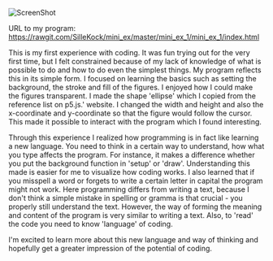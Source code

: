 ![ScreenShot](https://github.com/SilleKock/mini_ex/blob/master/mini_ex_1/Sk%C3%A6rmbillede%202018-02-09%20kl.%2010.47.27.png)

URL to my program:
https://rawgit.com/SilleKock/mini_ex/master/mini_ex_1/mini_ex_1/index.html

This is my first experience with coding. It was fun trying out for the very first time, but I felt constrained because of my lack of knowledge of what is possible to do and how to do even the simplest things. My program reflects this in its simple form. I focused on learning the basics such as setting the background, the stroke and fill of the figures. I enjoyed how I could make the figures transparent. I made the shape 'ellipse' which I copied from the reference list on p5.js.' website. I changed the width and height and also the x-coordinate and y-coordinate so that the figure would follow the cursor. This made it possible to interact with the program which I found interesting. 

Through this experience I realized how programming is in fact like learning a new language. You need to think in a certain way to understand, how what you type affects the program. For instance, it makes a difference whether you put the background function in 'setup' or 'draw'. Understanding this made is easier for me to visualize how coding works. I also learned that if you misspell a word or forgets to write a certain letter in capital the program might not work. Here programming differs from writing a text, because I don't think a simple mistake in spelling or gramma is that crucial - you properly still understand the text. However, the way of forming the meaning and content of the program is very similar to writing a text. Also, to 'read' the code you need to know 'language' of coding.  

I'm excited to learn more about this new language and way of thinking and hopefully get a greater impression of the potential of coding.  
